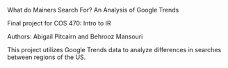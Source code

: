 What do Mainers Search For? An Analysis of Google Trends

Final project for COS 470: Intro to IR

Authors: Abigail Pitcairn and Behrooz Mansouri

This project utilizes Google Trends data to analyze differences in searches between regions of the US. 

